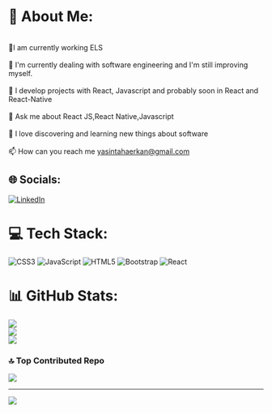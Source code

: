 # 💫 About Me:

<br>🔭I am currently working ELS<br><br>🌱 I'm currently dealing with  software engineering and I'm still improving myself.<br><br>🔮 I develop projects with React, Javascript and probably soon in React and React-Native<br><br>💬 Ask me about React JS,React Native,Javascript<br><br>🤭 I love discovering and learning new things about  software<br><br>📫 How can you reach me yasintahaerkan@gmail.com


## 🌐 Socials:
[![LinkedIn](https://img.shields.io/badge/LinkedIn-%230077B5.svg?logo=linkedin&logoColor=white)](https://linkedin.com/in/in/yasin-erkan-b8a10594) 

# 💻 Tech Stack:
![CSS3](https://img.shields.io/badge/css3-%231572B6.svg?style=for-the-badge&logo=css3&logoColor=white) ![JavaScript](https://img.shields.io/badge/javascript-%23323330.svg?style=for-the-badge&logo=javascript&logoColor=%23F7DF1E) ![HTML5](https://img.shields.io/badge/html5-%23E34F26.svg?style=for-the-badge&logo=html5&logoColor=white) ![Bootstrap](https://img.shields.io/badge/bootstrap-%238511FA.svg?style=for-the-badge&logo=bootstrap&logoColor=white) ![React](https://img.shields.io/badge/react-%2320232a.svg?style=for-the-badge&logo=react&logoColor=%2361DAFB)
# 📊 GitHub Stats:
![](https://github-readme-stats.vercel.app/api?username=yasin-erkan&theme=default&hide_border=false&include_all_commits=false&count_private=false)<br/>
![](https://github-readme-streak-stats.herokuapp.com/?user=yasin-erkan&theme=default&hide_border=false)<br/>
![](https://github-readme-stats.vercel.app/api/top-langs/?username=yasin-erkan&theme=default&hide_border=false&include_all_commits=false&count_private=false&layout=compact)

### 🔝 Top Contributed Repo
![](https://github-contributor-stats.vercel.app/api?username=yasin-erkan&limit=5&theme=dark&combine_all_yearly_contributions=true)

---
[![](https://visitcount.itsvg.in/api?id=yasin-erkan&icon=0&color=0)](https://visitcount.itsvg.in)

<!-- Proudly created with GPRM ( https://gprm.itsvg.in ) -->
